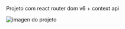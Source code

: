 ﻿Projeto com react router dom v6 + context api <br>
 
<img src="https://i.ibb.co/L8B855F/uibinp.png" alt="imagen do projeto" >
